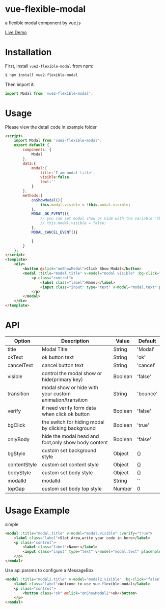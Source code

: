 # vue-flexible-modal
a flexible modal component by vue.js

[Live Demo](http://think.imoment.vip/modal)

# Installation
First, install `vue2-flexible-modal` from npm:
```bash
$ npm install vue2-flexible-modal
```

Then import it:
```javascript
import Modal from 'vue2-flexible-modal';
```

# Usage
Please view the detail code in example folder

```html
<script>
    import Modal from 'vue2-flexible-modal';
    export default {
        components: {
            Modal
        },
        data:{
            modal:{
                title:'I am modal title',
                visible:false,
                text:''
            }
        },
        methods:{
            onShowModal(){
                this.modal.visible = !this.modal.visible;
            },
            MODAL_OK_EVENT(){
                // you can set modal show or hide with the variable 'this.modal.visible' manually
                // this.modal.visible = false;
            },
            MODAL_CANCEL_EVENT(){

            }
        }
    };
</script>
<template>
    <div>
        <button @click="onShowModal">Click Show Modal</button>
        <modal :title="modal.title" v-model="modal.visible" :bg-click="false" :verify="true" @MODAL_OK_EVENT="MODAL_OK_EVENT" @MODAL_CANCEL_EVENT="MODAL_CANCEL_EVENT">
            <p class="control">
                <label class="label">Name:</label>
                <input class="input" type="text" v-model="modal.text" placeholder="Your name">
            </p>
        </modal>
    </div>
</template>
```

# API
| Option             | Description                                                      | Value                  | Default  |
|--------------------|------------------------------------------------------------------|------------------------|----------|
| title            | Modal Title                                  | String                | 'Modal'  |
| okText          | ok button text                              | String |        'ok'  |
| cancelText         | cancel button text                             | String |          'cancel' |
| visible             | control the modal show or hide(primary key)     | Boolean     |     'false'     |
| transition      | modal show or hide with your custom animation/transition   | String      | 'bounce'  |
| verify         | if need verify form data when click ok button     | Boolean                 |    'false'      |
| bgClick | the switch for hiding modal by clicking background      | Boolean                | 'true'  |
| onlyBody  | hide the modal head and foot,only show body content | Boolean                | 'false'  |
| bgStyle | custom set background style     | Object                | {}  |
| contentStyle  | custom set content style | Object                | {}  |
| bodyStyle  | custom set body style | Object                | {}  |
| modalId  | modalId | String                | ''  |
| topGap  | custom set body top style | Number                | 0  |



# Usage Example

simple
```html
<modal :title="modal.title" v-model="modal.visible" :verify="true">
    <label class="label">Slot Area,write your code in here</label>
    <p class="control">
        <label class="label">Name:</label>
        <input class="input" type="text" v-model="modal.text" placeholder="Your name">
    </p>
</modal>
```

Use api params to configure a MessageBox

```html
<modal :title="modal2.title" v-model="modal2.visible" :bg-click="false" :verify="true" :bg-style="modal2.bgStyle" :content-style="modal2.contentStyle" :only-body="true" :modal-id="1">
    <label class="label">Welcome to use vue-flexible-modal</label>
    <p class="control">
        <button class="ok" @click="onShowModal2">ok</button>
    </p>
</modal>
```
